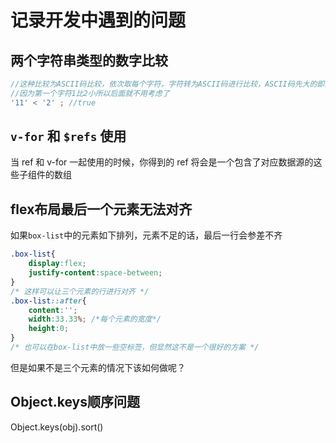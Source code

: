 # 记录开发中遇到的问题

## 两个字符串类型的数字比较
```js
//这种比较为ASCII码比较，依次取每个字符，字符转为ASCII码进行比较，ASCII码先大的即为大
//因为第一个字符1比2小所以后面就不用考虑了
'11' < '2' ; //true
```

## `v-for` 和 `$refs` 使用

当 ref 和 v-for 一起使用的时候，你得到的 ref 将会是一个包含了对应数据源的这些子组件的数组

## flex布局最后一个元素无法对齐
如果`box-list`中的元素如下排列，元素不足的话，最后一行会参差不齐

```css
.box-list{
    display:flex;
    justify-content:space-between;
}
/* 这样可以让三个元素的行进行对齐 */
.box-list::after{
    content:'';
    width:33.33%; /*每个元素的宽度*/
    height:0;
}
/* 也可以在box-list中放一些空标签，但显然这不是一个很好的方案 */
```
但是如果不是三个元素的情况下该如何做呢？
## Object.keys顺序问题
Object.keys(obj).sort()